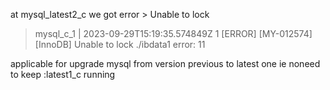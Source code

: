 at mysql_latest2_c we got error > Unable to lock
> mysql_c_1    | 2023-09-29T15:19:35.574849Z 1 [ERROR] [MY-012574] [InnoDB] Unable to lock ./ibdata1 error: 11

applicable for upgrade mysql from version previous to latest one
ie noneed to keep :latest1_c running
